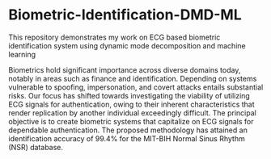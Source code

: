 # Biometric-Identification-DMD-ML
This repository demonstrates my work on ECG based biometric identification system using dynamic mode decomposition and machine learning

Biometrics hold significant importance across diverse domains today, notably in areas such as finance and identification. Depending on systems vulnerable to spoofing, impersonation, and covert attacks entails substantial risks. Our focus has shifted towards investigating the viability of utilizing ECG signals for authentication, owing to their inherent characteristics that render replication by another individual exceedingly difficult. The principal objective is to create biometric systems that capitalize on ECG signals for dependable authentication. The proposed methodology has attained an identification accuracy of 99.4% for the MIT-BIH Normal Sinus Rhythm (NSR) database.




